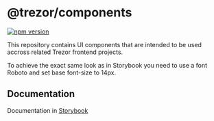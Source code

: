 # @trezor/components

[![npm version](https://badge.fury.io/js/trezor-ui-components.svg)](https://badge.fury.io/js/trezor-ui-components)

This repository contains UI components that are intended to be used accross related Trezor frontend projects.

To achieve the exact same look as in Storybook you need to use a font Roboto and set base font-size to 14px.

## Documentation

Documentation in [Storybook](https://suite-dev.sldev.cz/components/develop/)

